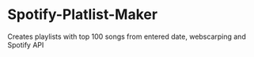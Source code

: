 # Spotify-Platlist-Maker
 Creates playlists with top 100 songs from entered date, webscarping and Spotify API
